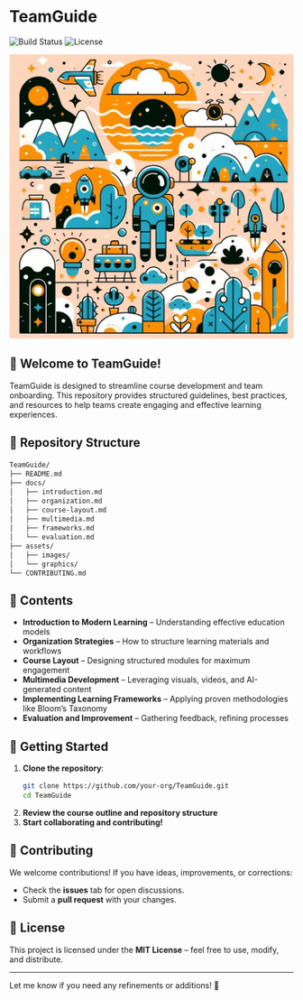 # TeamGuide  

![Build Status](https://img.shields.io/badge/build-passing-brightgreen) ![License](https://img.shields.io/badge/license-MIT-blue)  

![Logo](assets/images/logo.png)  

## 🚀 Welcome to TeamGuide!  

TeamGuide is designed to streamline course development and team onboarding. This repository provides structured guidelines, best practices, and resources to help teams create engaging and effective learning experiences.  

## 📂 Repository Structure  

```
TeamGuide/
├── README.md
├── docs/
│   ├── introduction.md
│   ├── organization.md
│   ├── course-layout.md
│   ├── multimedia.md
│   ├── frameworks.md
│   └── evaluation.md
├── assets/
│   ├── images/
│   └── graphics/
└── CONTRIBUTING.md
```

## 📖 Contents  

- **Introduction to Modern Learning** – Understanding effective education models  
- **Organization Strategies** – How to structure learning materials and workflows  
- **Course Layout** – Designing structured modules for maximum engagement  
- **Multimedia Development** – Leveraging visuals, videos, and AI-generated content  
- **Implementing Learning Frameworks** – Applying proven methodologies like Bloom’s Taxonomy  
- **Evaluation and Improvement** – Gathering feedback, refining processes  

## 🔧 Getting Started  

1. **Clone the repository**:  
   ```bash
   git clone https://github.com/your-org/TeamGuide.git
   cd TeamGuide
   ```
2. **Review the course outline and repository structure**  
3. **Start collaborating and contributing!**  

## 🤝 Contributing  

We welcome contributions! If you have ideas, improvements, or corrections:  
- Check the **issues** tab for open discussions.  
- Submit a **pull request** with your changes.  

## 📜 License  

This project is licensed under the **MIT License** – feel free to use, modify, and distribute.  

---

Let me know if you need any refinements or additions! 🚀
```

